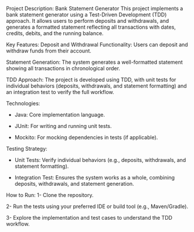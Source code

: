 Project Description: Bank Statement Generator
This project implements a bank statement generator using a Test-Driven Development (TDD) approach. It allows users to perform deposits and withdrawals, and generates a formatted statement reflecting all transactions with dates, credits, debits, and the running balance.

Key Features:
Deposit and Withdrawal Functionality: Users can deposit and withdraw funds from their account.

Statement Generation: The system generates a well-formatted statement showing all transactions in chronological order.

TDD Approach: The project is developed using TDD, with unit tests for individual behaviors (deposits, withdrawals, and statement formatting) and an integration test to verify the full workflow.

Technologies:
- Java: Core implementation language.

- JUnit: For writing and running unit tests.

- Mockito: For mocking dependencies in tests (if applicable).

Testing Strategy:
- Unit Tests: Verify individual behaviors (e.g., deposits, withdrawals, and statement formatting).

- Integration Test: Ensures the system works as a whole, combining deposits, withdrawals, and statement generation.

How to Run:
1- Clone the repository.

2- Run the tests using your preferred IDE or build tool (e.g., Maven/Gradle).

3- Explore the implementation and test cases to understand the TDD workflow.
